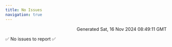 ```yaml
---
title: No Issues
navigation: true
---
```


<p style="text-align:right;color:#cccs">
Generated Sat, 16 Nov 2024 08:49:11 GMT
</p>
<p>✅ No issues to report ✅</p>




